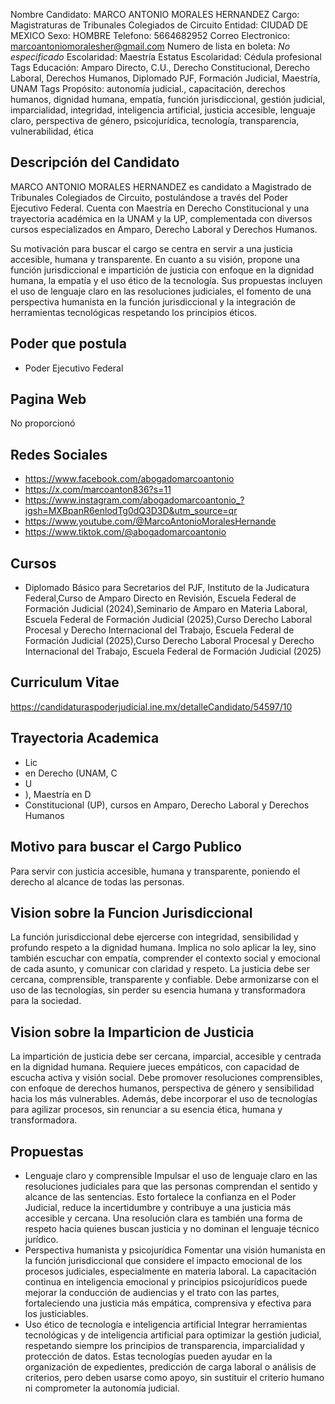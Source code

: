 Nombre Candidato: MARCO ANTONIO MORALES HERNANDEZ
Cargo: Magistraturas de Tribunales Colegiados de Circuito
Entidad: CIUDAD DE MEXICO
Sexo: HOMBRE
Telefono: 5664682952
Correo Electronico: marcoantoniomoralesher@gmail.com
Numero de lista en boleta: *No especificado*
Escolaridad: Maestría
Estatus Escolaridad: Cédula profesional
Tags Educación: Amparo Directo, C.U., Derecho Constitucional, Derecho Laboral, Derechos Humanos, Diplomado PJF, Formación Judicial, Maestría, UNAM
Tags Propósito: autonomía judicial., capacitación, derechos humanos, dignidad humana, empatía, función jurisdiccional, gestión judicial, imparcialidad, integridad, inteligencia artificial, justicia accesible, lenguaje claro, perspectiva de género, psicojurídica, tecnología, transparencia, vulnerabilidad, ética


## Descripción del Candidato 

MARCO ANTONIO MORALES HERNANDEZ es candidato a Magistrado de Tribunales Colegiados de Circuito, postulándose a través del Poder Ejecutivo Federal. Cuenta con Maestría en Derecho Constitucional y una trayectoria académica en la UNAM y la UP, complementada con diversos cursos especializados en Amparo, Derecho Laboral y Derechos Humanos. 

Su motivación para buscar el cargo se centra en servir a una justicia accesible, humana y transparente.  En cuanto a su visión, propone una función jurisdiccional e impartición de justicia con enfoque en la dignidad humana, la empatía y el uso ético de la tecnología.  Sus propuestas incluyen el uso de lenguaje claro en las resoluciones judiciales, el fomento de una perspectiva humanista en la función jurisdiccional y la integración de herramientas tecnológicas respetando los principios éticos.


## Poder que postula

- Poder Ejecutivo Federal


## Pagina Web

No proporcionó


## Redes Sociales

- https://www.facebook.com/abogadomarcoantonio
- https://x.com/marcoanton836?s=11
- https://www.instagram.com/abogadomarcoantonio_?igsh=MXBpanR6enlodTg0dQ3D3D&utm_source=qr
- https://www.youtube.com/@MarcoAntonioMoralesHernande
- https://www.tiktok.com/@abogadomarcoantonio


## Cursos

- Diplomado Básico para Secretarios del PJF, Instituto de la Judicatura Federal,Curso de Amparo Directo en Revisión, Escuela Federal de Formación Judicial (2024),Seminario de Amparo en Materia Laboral, Escuela Federal de Formación Judicial (2025),Curso Derecho Laboral Procesal y Derecho Internacional del Trabajo, Escuela Federal de Formación Judicial (2025),Curso Derecho Laboral Procesal y Derecho Internacional del Trabajo, Escuela Federal de Formación Judicial (2025)


## Curriculum Vitae

https://candidaturaspoderjudicial.ine.mx/detalleCandidato/54597/10


## Trayectoria Academica

- Lic
- en Derecho (UNAM, C
- U
- ), Maestría en D
- Constitucional (UP), cursos en Amparo, Derecho Laboral y Derechos Humanos


## Motivo para buscar el Cargo Publico

Para servir con justicia accesible, humana y transparente, poniendo el derecho al alcance de todas las personas.


## Vision sobre la Funcion Jurisdiccional

La función jurisdiccional debe ejercerse con integridad, sensibilidad y profundo respeto a la dignidad humana. Implica no solo aplicar la ley, sino también escuchar con empatía, comprender el contexto social y emocional de cada asunto, y comunicar con claridad y respeto. La justicia debe ser cercana, comprensible, transparente y confiable. Debe armonizarse con el uso de las tecnologías, sin perder su esencia humana y transformadora para la sociedad.


## Vision sobre la Imparticion de Justicia

La impartición de justicia debe ser cercana, imparcial, accesible y centrada en la dignidad humana. Requiere jueces empáticos, con capacidad de escucha activa y visión social. Debe promover resoluciones comprensibles, con enfoque de derechos humanos, perspectiva de género y sensibilidad hacia los más vulnerables. Además, debe incorporar el uso de tecnologías para agilizar procesos, sin renunciar a su esencia ética, humana y transformadora.


## Propuestas

- Lenguaje claro y comprensible Impulsar el uso de lenguaje claro en las resoluciones judiciales para que las personas comprendan el sentido y alcance de las sentencias. Esto fortalece la confianza en el Poder Judicial, reduce la incertidumbre y contribuye a una justicia más accesible y cercana. Una resolución clara es también una forma de respeto hacia quienes buscan justicia y no dominan el lenguaje técnico jurídico.
- Perspectiva humanista y psicojurídica Fomentar una visión humanista en la función jurisdiccional que considere el impacto emocional de los procesos judiciales, especialmente en materia laboral. La capacitación continua en inteligencia emocional y principios psicojurídicos puede mejorar la conducción de audiencias y el trato con las partes, fortaleciendo una justicia más empática, comprensiva y efectiva para los justiciables.
- Uso ético de tecnología e inteligencia artificial Integrar herramientas tecnológicas y de inteligencia artificial para optimizar la gestión judicial, respetando siempre los principios de transparencia, imparcialidad y protección de datos. Estas tecnologías pueden ayudar en la organización de expedientes, predicción de carga laboral o análisis de criterios, pero deben usarse como apoyo, sin sustituir el criterio humano ni comprometer la autonomía judicial.

